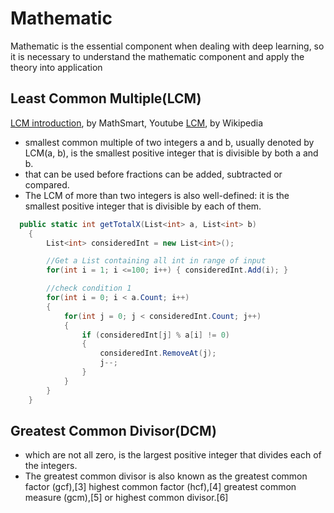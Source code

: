 # Mathematic

Mathematic is the essential component when dealing with deep learning, so it is necessary to understand the mathematic component and apply the theory into application


## Least Common Multiple(LCM)
[LCM introduction](https://www.youtube.com/watch?v=vmMAKkEWTAI), by MathSmart, Youtube
[LCM](https://en.wikipedia.org/wiki/Least_common_multiple), by Wikipedia
- smallest common multiple of two integers a and b, usually denoted by LCM(a, b), is the smallest positive integer that is divisible by both a and b.
- that can be used before fractions can be added, subtracted or compared. 
- The LCM of more than two integers is also well-defined: it is the smallest positive integer that is divisible by each of them.

```C#
  public static int getTotalX(List<int> a, List<int> b)
    {
        List<int> consideredInt = new List<int>();

        //Get a List containing all int in range of input
        for(int i = 1; i <=100; i++) { consideredInt.Add(i); }

        //check condition 1
        for(int i = 0; i < a.Count; i++)
        {
            for(int j = 0; j < consideredInt.Count; j++)
            {
                if (consideredInt[j] % a[i] != 0)
                {
                    consideredInt.RemoveAt(j);
                    j--;
                }
            }
        }
    }
```

## Greatest Common Divisor(DCM)
- which are not all zero, is the largest positive integer that divides each of the integers.
- The greatest common divisor is also known as the greatest common factor (gcf),[3] highest common factor (hcf),[4] greatest common measure (gcm),[5] or highest common divisor.[6]
